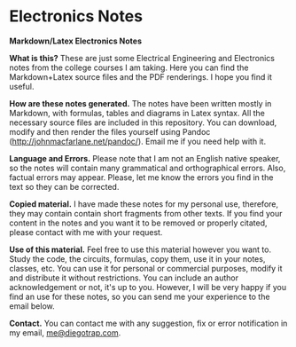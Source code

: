 Electronics Notes
==================

**Markdown/Latex Electronics Notes**

**What is this?** These are just some Electrical Engineering and Electronics notes from the college courses I am taking. Here you can find the Markdown+Latex source files and the PDF renderings. I hope you find it useful.

**How are these notes generated.** The notes have been written mostly in Markdown, with formulas, tables and diagrams in Latex syntax. All the necessary source files are included in this repository. You can download, modify and then render the files yourself using Pandoc (http://johnmacfarlane.net/pandoc/). Email me if you need help with it.

**Language and Errors.** Please note that I am not an English native speaker, so the notes will contain many grammatical and orthographical errors. Also, factual errors may appear. Please, let me know the errors you find in the text so they can be corrected.

**Copied material.** I have made these notes for my personal use, therefore, they may contain contain short fragments from other texts. If you find your content in the notes and you want it to be removed or properly citated, please contact with me with your request.

**Use of this material.** Feel free to use this material however you want to. Study the code, the circuits, formulas, copy them, use it in your notes, classes, etc. You can use it for personal or commercial purposes, modify it and distribute it without restrictions. You can include an author acknowledgement or not, it's up to you. However, I will be very happy if you find an use for these notes, so you can send me your experience to the email below.

**Contact.** You can contact me with any suggestion, fix or error notification in my email, me@diegotrap.com.
